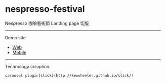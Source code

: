 # nespresso-festival
Nespresso 咖啡藝術節 Landing page 切版

---------------------------------------
Demo site
-   [Web](https://goo.gl/bKY71o)
-   [Mobile](https://goo.gl/3BGGwr)

---------------------------------------
Technology colophon
  
    carousel plugin[slick](http://kenwheeler.github.io/slick/)
